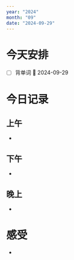```yaml
---
year: "2024"
month: "09"
date: "2024-09-29"
---
```

# 今天安排
- [ ] 背单词 📅 2024-09-29




# 今日记录

## 上午
*  

## 下午
* 

## 晚上
* 

# 感受
* 




